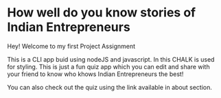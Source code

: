 # How well do you know stories of Indian Entrepreneurs

Hey! Welcome to my first Project Assignment

This is a CLI app buid using nodeJS and javascript. In this CHALK is used for styling. This is just a fun quiz app which you can edit and share with your friend to know who khows Indian Entrepreneurs the best!

You can also check out the quiz using the link available in about section.
